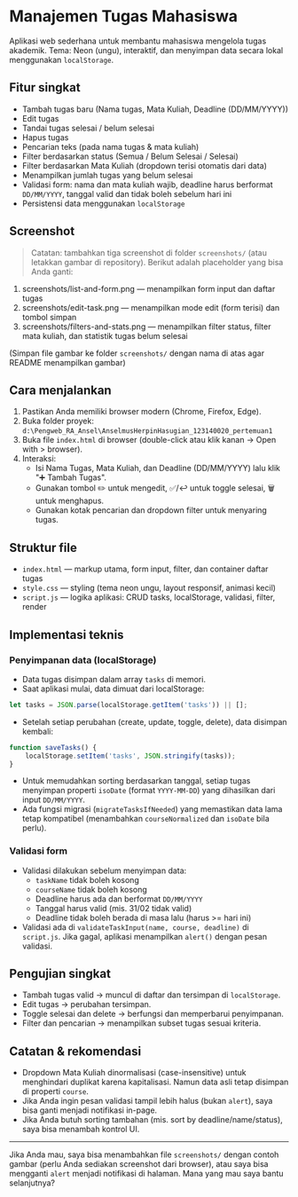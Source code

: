 # Manajemen Tugas Mahasiswa

Aplikasi web sederhana untuk membantu mahasiswa mengelola tugas akademik.
Tema: Neon (ungu), interaktif, dan menyimpan data secara lokal menggunakan `localStorage`.

## Fitur singkat
- Tambah tugas baru (Nama tugas, Mata Kuliah, Deadline (DD/MM/YYYY))
- Edit tugas
- Tandai tugas selesai / belum selesai
- Hapus tugas
- Pencarian teks (pada nama tugas & mata kuliah)
- Filter berdasarkan status (Semua / Belum Selesai / Selesai)
- Filter berdasarkan Mata Kuliah (dropdown terisi otomatis dari data)
- Menampilkan jumlah tugas yang belum selesai
- Validasi form: nama dan mata kuliah wajib, deadline harus berformat `DD/MM/YYYY`, tanggal valid dan tidak boleh sebelum hari ini
- Persistensi data menggunakan `localStorage`

## Screenshot
> Catatan: tambahkan tiga screenshot di folder `screenshots/` (atau letakkan gambar di repository). Berikut adalah placeholder yang bisa Anda ganti:

1. screenshots/list-and-form.png — menampilkan form input dan daftar tugas
2. screenshots/edit-task.png — menampilkan mode edit (form terisi) dan tombol simpan
3. screenshots/filters-and-stats.png — menampilkan filter status, filter mata kuliah, dan statistik tugas belum selesai

(Simpan file gambar ke folder `screenshots/` dengan nama di atas agar README menampilkan gambar)

## Cara menjalankan
1. Pastikan Anda memiliki browser modern (Chrome, Firefox, Edge).
2. Buka folder proyek: `d:\Pengweb_RA_Ansel\AnselmusHerpinHasugian_123140020_pertemuan1`
3. Buka file `index.html` di browser (double-click atau klik kanan → Open with > browser).
4. Interaksi:
	 - Isi Nama Tugas, Mata Kuliah, dan Deadline (DD/MM/YYYY) lalu klik "➕ Tambah Tugas".
	 - Gunakan tombol ✏️ untuk mengedit, ✅/↩️ untuk toggle selesai, 🗑️ untuk menghapus.
	 - Gunakan kotak pencarian dan dropdown filter untuk menyaring tugas.

## Struktur file
- `index.html` — markup utama, form input, filter, dan container daftar tugas
- `style.css` — styling (tema neon ungu, layout responsif, animasi kecil)
- `script.js` — logika aplikasi: CRUD tasks, localStorage, validasi, filter, render

## Implementasi teknis
### Penyimpanan data (localStorage)
- Data tugas disimpan dalam array `tasks` di memori.
- Saat aplikasi mulai, data dimuat dari localStorage:
```js
let tasks = JSON.parse(localStorage.getItem('tasks')) || [];
```
- Setelah setiap perubahan (create, update, toggle, delete), data disimpan kembali:
```js
function saveTasks() {
	localStorage.setItem('tasks', JSON.stringify(tasks));
}
```
- Untuk memudahkan sorting berdasarkan tanggal, setiap tugas menyimpan properti `isoDate` (format `YYYY-MM-DD`) yang dihasilkan dari input `DD/MM/YYYY`.
- Ada fungsi migrasi (`migrateTasksIfNeeded`) yang memastikan data lama tetap kompatibel (menambahkan `courseNormalized` dan `isoDate` bila perlu).

### Validasi form
- Validasi dilakukan sebelum menyimpan data:
	- `taskName` tidak boleh kosong
	- `courseName` tidak boleh kosong
	- Deadline harus ada dan berformat `DD/MM/YYYY`
	- Tanggal harus valid (mis. 31/02 tidak valid)
	- Deadline tidak boleh berada di masa lalu (harus >= hari ini)
- Validasi ada di `validateTaskInput(name, course, deadline)` di `script.js`. Jika gagal, aplikasi menampilkan `alert()` dengan pesan validasi.

## Pengujian singkat
- Tambah tugas valid → muncul di daftar dan tersimpan di `localStorage`.
- Edit tugas → perubahan tersimpan.
- Toggle selesai dan delete → berfungsi dan memperbarui penyimpanan.
- Filter dan pencarian → menampilkan subset tugas sesuai kriteria.

## Catatan & rekomendasi
- Dropdown Mata Kuliah dinormalisasi (case-insensitive) untuk menghindari duplikat karena kapitalisasi. Namun data asli tetap disimpan di properti `course`.
- Jika Anda ingin pesan validasi tampil lebih halus (bukan `alert`), saya bisa ganti menjadi notifikasi in-page.
- Jika Anda butuh sorting tambahan (mis. sort by deadline/name/status), saya bisa menambah kontrol UI.

---
Jika Anda mau, saya bisa menambahkan file `screenshots/` dengan contoh gambar (perlu Anda sediakan screenshot dari browser), atau saya bisa mengganti `alert` menjadi notifikasi di halaman. Mana yang mau saya bantu selanjutnya?